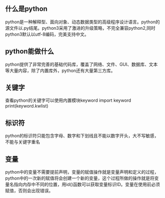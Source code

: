 ## 什么是python
python是一种解释型、面向对象、动态数据类型的高级程序设计语言。python的源文件以.py结尾。python3采用了激进的升级策略，不完全兼容python2,同时python3默认以utf-8编码，完美支持中文。
## python能做什么
python提供了非常完善的基础代码库，覆盖了网络、文件、GUI、数据库、文本等大量内容，除了内置库外，python还有大量第三方库。
## 关键字
查看python的关键字可以使用内置模块keyword
    import keyword
    print(keyword.kwlist)
## 标识符
python的标识符只能包含字母、数字和下划线且不能以数字开头，大不写敏感，不能与关键字重名
## 变量
python中的变量不需要提前声明，变量的赋值操作就是变量声明和定义的过程，python中的一次新的赋值将会创建一个新的变量，这个过程所做的操作就是将变量名指向内存中不同的位置，用id()函数可以获取变量标识ID。变量在使用前必须赋值，否则会出现错误。
